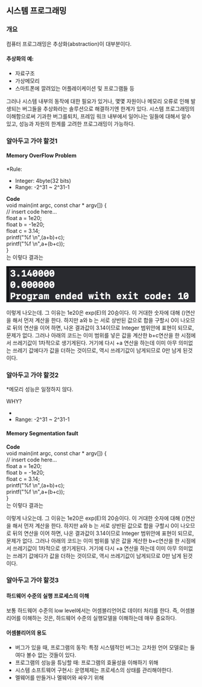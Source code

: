 <h2>시스템 프로그래밍</h2>
<div>
<h3>개요</h3>
<p>컴퓨터 프로그래밍은 추상화(abstraction)이 대부분이다. </p>
<h4>추상화의 예:</h4>
<ul>
<li>자료구조</li>
<li>가상메모리</li>
<li>스마트폰에 깔려있는 어플레이케이션 및 프로그램들 등</li>
</ul>
<p>그러나 시스템 내부의 동작에 대한 필요가 있거나, 몇몇 자원이나 메모리 오류로 인해 발생되는 버그들을 추상화라는 솔루션으로 해결하기엔 한계가 있다. 시스템 프로그래밍의 이해함으로써 기과한 버그를퇴치, 프레임 워크 내부에서 일어나는 일들에 대해서 알수 있고, 성능과 자원의 한계를 고려한 프로그래밍이 가능하다.
</p>
<h3>알아두고 가야 할것1</h3>
<h4>Memory OverFlow Problem</h4>
<p>*Rule:</p>
<ul>
	<li>Integer: 4byte(32 bits)</li>
	<li>Range: -2^31 ~ 2^31-1</li>
</ul>

<p><strong>Code</strong><br>
	void main(int argc, const char * argv[]) {<br>
    // insert code here...<br>
    float a = 1e20;<br>
    float b = -1e20;<br>
    float c = 3.14;<br>
    printf("%f \n",(a+b)+c);<br>
    printf("%f \n",a+(b+c));<br>
}<br>
는 이렇다 결과는 
</p>
<img src="c_res/mmoverflow.png"></img>
<p>이렇게 나오는데. 그 이유는 1e20은 exp(E)의 20승이다. 이 거대한 숫자에 대해 ()연산을 해서 먼저 계산을 한다. 하지만 a와 b 는 서로 상반된 값으로 합을 구할시 0이 나오므로 뒤의 연산을 이어 하면, 나온 결과값이 3.14이므로 Integer 범위안에 표현이 되므로, 문제가 없다. 그러나 아래의 코드는 이미 범위를 넣은 값을 계산한 b+c연산을 한 시점에서 쓰레기값이 1차적으로 생기게된다. 거기에 다시 +a 연산을 하는데 이미 아무 의미없는 쓰레기 값에다가 값을 더하는 것이므로, 역시 쓰레기값이 남게되므로 0만 남게 된것이다.</p>

<h3>알아두고 가야 할것2</h3>


<p>*메모리 성능은 일정하지 않다.</p>
<p>WHY?</p>
<ul>
	<li></li>
	<li>Range: -2^31 ~ 2^31-1</li>
</ul>
<h4>Memory Segmentation fault</h4>
<p><strong>Code</strong><br>
	void main(int argc, const char * argv[]) {<br>
    // insert code here...<br>
    float a = 1e20;<br>
    float b = -1e20;<br>
    float c = 3.14;<br>
    printf("%f \n",(a+b)+c);<br>
    printf("%f \n",a+(b+c));<br>
}<br>
는 이렇다 결과는 
</p>

<p>이렇게 나오는데. 그 이유는 1e20은 exp(E)의 20승이다. 이 거대한 숫자에 대해 ()연산을 해서 먼저 계산을 한다. 하지만 a와 b 는 서로 상반된 값으로 합을 구할시 0이 나오므로 뒤의 연산을 이어 하면, 나온 결과값이 3.14이므로 Integer 범위안에 표현이 되므로, 문제가 없다. 그러나 아래의 코드는 이미 범위를 넣은 값을 계산한 b+c연산을 한 시점에서 쓰레기값이 1차적으로 생기게된다. 거기에 다시 +a 연산을 하는데 이미 아무 의미없는 쓰레기 값에다가 값을 더하는 것이므로, 역시 쓰레기값이 남게되므로 0만 남게 된것이다.</p>



<h3>알아두고 가야 할것3</h3>
<h4>하드웨어 수준의 실행 프로세스의 이해</h4>
<p>보통 하드웨어 수준의 low level에서는 어셈블리언어로 데이터 처리를 한다. 즉, 어셈블리어를 이해하는 것은, 하드웨어 수준의 실행모델을 이해하는데 매우 중요하다.</p>
<h4>어셈블리어의 용도</h4>
<ul>
	<li>버그가 있을 때, 프로그램의 동작: 특정 시스템적인 버그는 고차원 언어 모델로는 들여다 볼수 없는 것들이 있다.</li>
	<li>프로그램의 성능을 튜닝할 때: 프로그램의 효율성을 이해하기 위해</li>
	<li>시스템 소프트웨어 구현시: 운영체제는 프로세스의 상태를 관리해야한다.</li>
	<li>멜웨어를 만들거나 멜웨어와 싸우기 위해</li>
</ul>
</div>